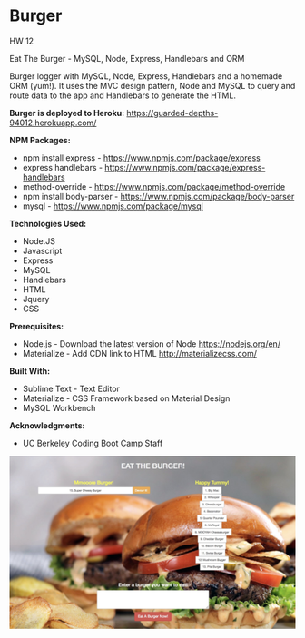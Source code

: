 

# Burger

HW 12

Eat The Burger - MySQL, Node, Express, Handlebars and ORM

Burger logger with MySQL, Node, Express, Handlebars and a homemade ORM (yum!). It uses the MVC design pattern, Node and MySQL to query and route data to the app and Handlebars to generate the HTML.


<b>Burger is deployed to Heroku:</b> https://guarded-depths-94012.herokuapp.com/


<b>NPM Packages:</b>
- npm install express - https://www.npmjs.com/package/express
- express handlebars - https://www.npmjs.com/package/express-handlebars
- method-override - https://www.npmjs.com/package/method-override
- npm install body-parser - https://www.npmjs.com/package/body-parser
- mysql - https://www.npmjs.com/package/mysql


<b>Technologies Used:</b>
- Node.JS
- Javascript
- Express
- MySQL
- Handlebars
- HTML
- Jquery
- CSS


<b>Prerequisites:</b>
- Node.js - Download the latest version of Node https://nodejs.org/en/
- Materialize - Add CDN link to HTML http://materializecss.com/

<b>Built With:</b>
- Sublime Text - Text Editor
- Materialize - CSS Framework based on Material Design
- MySQL Workbench

<b>Acknowledgments:</b>
- UC Berkeley Coding Boot Camp Staff

<img src="https://github.com/llandicho/burger/blob/master/public/assets/img/burger-screenshot.jpg">